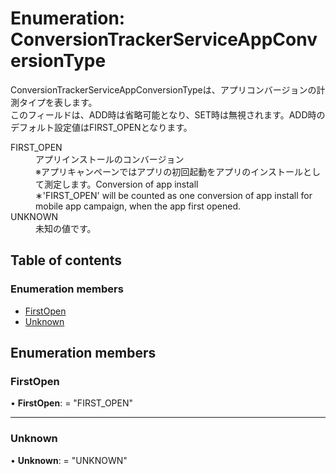 # Enumeration: ConversionTrackerServiceAppConversionType


<div lang=\"ja\"> ConversionTrackerServiceAppConversionTypeは、アプリコンバージョンの計測タイプを表します。<br> このフィールドは、ADD時は省略可能となり、SET時は無視されます。ADD時のデフォルト設定値はFIRST_OPENとなります。 </div>  <dl class=term>   <dt class=\"term__item\">FIRST_OPEN</dt>   <dd class=\"term__desc\"><span lang=\"ja\">アプリインストールのコンバージョン<br>※アプリキャンペーンではアプリの初回起動をアプリのインストールとして測定します。</span><span lang=\"en\">Conversion of app install<br>∗&#39;FIRST_OPEN&#39; will be counted as one conversion of app install for mobile app campaign, when the app first opened.</span></dd>   <dt class=\"term__item\">UNKNOWN</dt>   <dd class=\"term__desc\"><span lang=\"ja\">未知の値です。</span></dd> </dl>

## Table of contents

### Enumeration members

- [FirstOpen](conversiontrackerserviceappconversiontype.md#firstopen)
- [Unknown](conversiontrackerserviceappconversiontype.md#unknown)

## Enumeration members

### FirstOpen

• **FirstOpen**: = "FIRST\_OPEN"

___

### Unknown

• **Unknown**: = "UNKNOWN"
